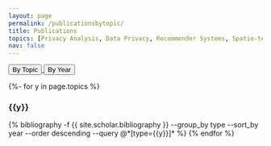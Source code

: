 ```yaml
---
layout: page
permalink: /publicationsbytopic/
title: Publications
topics: [Privacy Analysis, Data Privacy, Recommender Systems, Spatio-temporal Data Mining, Misc]
nav: false
---
```

<!-- _pages/publications.md -->

<p>
<a href="/publicationsbytopic/">
<button type="button" class="btn waves-effect waves-light" style="outline:none">By Topic</button>
</a> 
<a href="/publicationsbyyear/">
<button type="button" class="btn waves-effect waves-light" style="outline:none">By Year</button>
</a>
</p>

<div class="publications">

{%- for y in page.topics %}
  <h3 class="pubyear">{{y}}</h3>
  {% bibliography -f {{ site.scholar.bibliography }} --group_by type --sort_by year --order descending --query @*[type={{y}}]* %}
{% endfor %}


</div>
